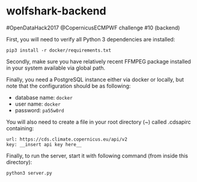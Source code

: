 # wolfshark-backend
#OpenDataHack2017 @CopernicusECMPWF challenge #10 (backend)

First, you will need to verify all Python 3 dependencies are installed:

```
pip3 install -r docker/requirements.txt
```

Secondly, make sure you have relatively recent FFMPEG package installed in your
system available via global path.

Finally, you need a PostgreSQL instance either via docker or locally, but
note that the configuration should be as following:

* database name: `docker`
* user name: `docker`
* password: `pa55w0rd`

You will also need to create a file in your root directory (~) called .cdsapirc
containing:

```
url: https://cds.climate.copernicus.eu/api/v2
key: __insert api key here__
```

Finally, to run the server, start it with following command (from inside this
directory):

```
python3 server.py
```
